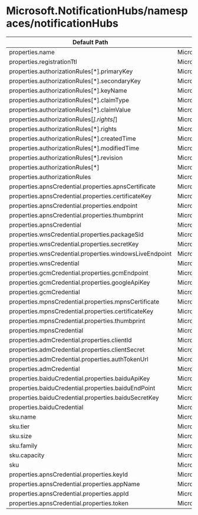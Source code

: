 # Microsoft.NotificationHubs/namespaces/notificationHubs

| Default Path | Alias |
|---|---|
| properties.name | Microsoft.NotificationHubs/namespaces/notificationHubs/name |
| properties.registrationTtl | Microsoft.NotificationHubs/namespaces/notificationHubs/registrationTtl |
| properties.authorizationRules[*].primaryKey | Microsoft.NotificationHubs/namespaces/notificationHubs/authorizationRules[*].primaryKey |
| properties.authorizationRules[*].secondaryKey | Microsoft.NotificationHubs/namespaces/notificationHubs/authorizationRules[*].secondaryKey |
| properties.authorizationRules[*].keyName | Microsoft.NotificationHubs/namespaces/notificationHubs/authorizationRules[*].keyName |
| properties.authorizationRules[*].claimType | Microsoft.NotificationHubs/namespaces/notificationHubs/authorizationRules[*].claimType |
| properties.authorizationRules[*].claimValue | Microsoft.NotificationHubs/namespaces/notificationHubs/authorizationRules[*].claimValue |
| properties.authorizationRules[*].rights[*] | Microsoft.NotificationHubs/namespaces/notificationHubs/authorizationRules[*].rights[*] |
| properties.authorizationRules[*].rights | Microsoft.NotificationHubs/namespaces/notificationHubs/authorizationRules[*].rights |
| properties.authorizationRules[*].createdTime | Microsoft.NotificationHubs/namespaces/notificationHubs/authorizationRules[*].createdTime |
| properties.authorizationRules[*].modifiedTime | Microsoft.NotificationHubs/namespaces/notificationHubs/authorizationRules[*].modifiedTime |
| properties.authorizationRules[*].revision | Microsoft.NotificationHubs/namespaces/notificationHubs/authorizationRules[*].revision |
| properties.authorizationRules[*] | Microsoft.NotificationHubs/namespaces/notificationHubs/authorizationRules[*] |
| properties.authorizationRules | Microsoft.NotificationHubs/namespaces/notificationHubs/authorizationRules |
| properties.apnsCredential.properties.apnsCertificate | Microsoft.NotificationHubs/namespaces/notificationHubs/apnsCredential.apnsCertificate |
| properties.apnsCredential.properties.certificateKey | Microsoft.NotificationHubs/namespaces/notificationHubs/apnsCredential.certificateKey |
| properties.apnsCredential.properties.endpoint | Microsoft.NotificationHubs/namespaces/notificationHubs/apnsCredential.endpoint |
| properties.apnsCredential.properties.thumbprint | Microsoft.NotificationHubs/namespaces/notificationHubs/apnsCredential.thumbprint |
| properties.apnsCredential | Microsoft.NotificationHubs/namespaces/notificationHubs/apnsCredential |
| properties.wnsCredential.properties.packageSid | Microsoft.NotificationHubs/namespaces/notificationHubs/wnsCredential.packageSid |
| properties.wnsCredential.properties.secretKey | Microsoft.NotificationHubs/namespaces/notificationHubs/wnsCredential.secretKey |
| properties.wnsCredential.properties.windowsLiveEndpoint | Microsoft.NotificationHubs/namespaces/notificationHubs/wnsCredential.windowsLiveEndpoint |
| properties.wnsCredential | Microsoft.NotificationHubs/namespaces/notificationHubs/wnsCredential |
| properties.gcmCredential.properties.gcmEndpoint | Microsoft.NotificationHubs/namespaces/notificationHubs/gcmCredential.gcmEndpoint |
| properties.gcmCredential.properties.googleApiKey | Microsoft.NotificationHubs/namespaces/notificationHubs/gcmCredential.googleApiKey |
| properties.gcmCredential | Microsoft.NotificationHubs/namespaces/notificationHubs/gcmCredential |
| properties.mpnsCredential.properties.mpnsCertificate | Microsoft.NotificationHubs/namespaces/notificationHubs/mpnsCredential.mpnsCertificate |
| properties.mpnsCredential.properties.certificateKey | Microsoft.NotificationHubs/namespaces/notificationHubs/mpnsCredential.certificateKey |
| properties.mpnsCredential.properties.thumbprint | Microsoft.NotificationHubs/namespaces/notificationHubs/mpnsCredential.thumbprint |
| properties.mpnsCredential | Microsoft.NotificationHubs/namespaces/notificationHubs/mpnsCredential |
| properties.admCredential.properties.clientId | Microsoft.NotificationHubs/namespaces/notificationHubs/admCredential.clientId |
| properties.admCredential.properties.clientSecret | Microsoft.NotificationHubs/namespaces/notificationHubs/admCredential.clientSecret |
| properties.admCredential.properties.authTokenUrl | Microsoft.NotificationHubs/namespaces/notificationHubs/admCredential.authTokenUrl |
| properties.admCredential | Microsoft.NotificationHubs/namespaces/notificationHubs/admCredential |
| properties.baiduCredential.properties.baiduApiKey | Microsoft.NotificationHubs/namespaces/notificationHubs/baiduCredential.baiduApiKey |
| properties.baiduCredential.properties.baiduEndPoint | Microsoft.NotificationHubs/namespaces/notificationHubs/baiduCredential.baiduEndPoint |
| properties.baiduCredential.properties.baiduSecretKey | Microsoft.NotificationHubs/namespaces/notificationHubs/baiduCredential.baiduSecretKey |
| properties.baiduCredential | Microsoft.NotificationHubs/namespaces/notificationHubs/baiduCredential |
| sku.name | Microsoft.NotificationHubs/namespaces/notificationHubs/sku.name |
| sku.tier | Microsoft.NotificationHubs/namespaces/notificationHubs/sku.tier |
| sku.size | Microsoft.NotificationHubs/namespaces/notificationHubs/sku.size |
| sku.family | Microsoft.NotificationHubs/namespaces/notificationHubs/sku.family |
| sku.capacity | Microsoft.NotificationHubs/namespaces/notificationHubs/sku.capacity |
| sku | Microsoft.NotificationHubs/namespaces/notificationHubs/sku |
| properties.apnsCredential.properties.keyId | Microsoft.NotificationHubs/namespaces/notificationHubs/apnsCredential.keyId |
| properties.apnsCredential.properties.appName | Microsoft.NotificationHubs/namespaces/notificationHubs/apnsCredential.appName |
| properties.apnsCredential.properties.appId | Microsoft.NotificationHubs/namespaces/notificationHubs/apnsCredential.appId |
| properties.apnsCredential.properties.token | Microsoft.NotificationHubs/namespaces/notificationHubs/apnsCredential.token |


